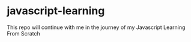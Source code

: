 # javascript-learning
This repo will continue with me in the journey of my Javascript Learning From Scratch
